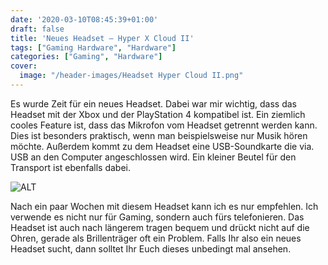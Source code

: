 ```yaml
---
date: '2020-03-10T08:45:39+01:00'
draft: false
title: 'Neues Headset – Hyper X Cloud II'
tags: ["Gaming Hardware", "Hardware"]
categories: ["Gaming", "Hardware"]
cover:
  image: "/header-images/Headset Hyper Cloud II.png"
---
```


Es wurde Zeit für ein neues Headset. Dabei war mir wichtig, dass das Headset mit der Xbox und der PlayStation 4 kompatibel ist. Ein ziemlich cooles Feature ist, dass das Mikrofon vom Headset getrennt werden kann. Dies ist besonders praktisch, wenn man beispielsweise nur Musik hören möchte. Außerdem kommt zu dem Headset eine USB-Soundkarte die via. USB an den Computer angeschlossen wird. Ein kleiner Beutel für den Transport ist ebenfalls dabei.

![ALT](/images/hardware-headset-hyper-cloud-2.jpg)

Nach ein paar Wochen mit diesem Headset kann ich es nur empfehlen. Ich verwende es nicht nur für Gaming, sondern auch fürs telefonieren. Das Headset ist auch nach längerem tragen bequem und drückt nicht auf die Ohren, gerade als Brillenträger oft ein Problem. Falls Ihr also ein neues Headset sucht, dann solltet Ihr Euch dieses unbedingt mal ansehen.